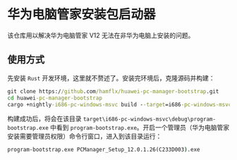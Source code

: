 # 华为电脑管家安装包启动器

该仓库用以解决华为电脑管家 V12 无法在非华为电脑上安装的问题。

## 使用方式

先安装 `Rust` 开发环境，这里就不赘述了。安装完环境后，克隆源码并构建：

```cmd
git clone https://github.com/hamflx/huawei-pc-manager-bootstrap.git
cd huawei-pc-manager-bootstrap
cargo +nightly-i686-pc-windows-msvc build --target=i686-pc-windows-msvc
```

构建成功后，将会在该目录 `target\i686-pc-windows-msvc\debug\program-bootstrap.exe` 中看到 `program-bootstrap.exe`。开启一个管理员（华为电脑管家安装需要管理员权限）命令行窗口，进入到该目录运行：

```cmd
program-bootstrap.exe PCManager_Setup_12.0.1.26(C233D003).exe
```

